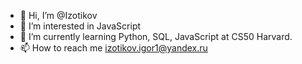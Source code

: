 - 👋 Hi, I’m @Izotikov
- 👀 I’m interested in JavaScript
- 🌱 I’m currently learning Python, SQL, JavaScript at CS50 Harvard.
- 📫 How to reach me izotikov.igor1@yandex.ru

<!---
Izotikov/Izotikov is a ✨ special ✨ repository because its `README.md` (this file) appears on your GitHub profile.
You can click the Preview link to take a look at your changes.
--->
